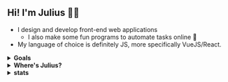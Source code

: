 ## Hi! I'm Julius 🏄🏿

* I design and develop front-end web applications
  * I also make some fun programs to automate tasks online 🥰
* My language of choice is definitely JS, more specifically VueJS/React. 

<details>
 <summary><b> Goals</b></summary>
 
 
- [x] Master VueJS
- [ ] Learn Java
- [ ] Learn Python
- [ ] Finish my personal site
- [ ] Give you a ~~hug?~~ an e-hug 😊
 </details>

<details> 
 <summary> <b>Where's Julius?</b></summary>
   <ul>
    <li><a href="https://github.com/california">Github</a></li>
    <li><a href="https://codepen.io/california">Codepen</a></li>
    <li><a href="https://twitter.com/tacy">Twitter</a></li>
    <li><a href="https://medium.com/@unsettling">Medium</a></li>
     <li><a href="https://letterboxd.com/1111/">Letterboxd</a></li>
   </ul>
 </details>
<details>
 <summary> <b> stats </b> </summary>
  
  <img src="https://github-readme-stats.vercel.app/api?username=california&show_icons=true&theme=great-gatsby"> </img>
 <br>
</details>


